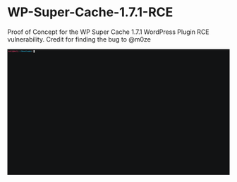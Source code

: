 # WP-Super-Cache-1.7.1-RCE
Proof of Concept for the WP Super Cache 1.7.1 WordPress Plugin RCE vulnerability. Credit for finding the bug to @m0ze

![alt text](https://github.com/Stef-Lan/WP-Super-Cache-1.7.1-RCE/blob/main/demo.gif?raw=true)

